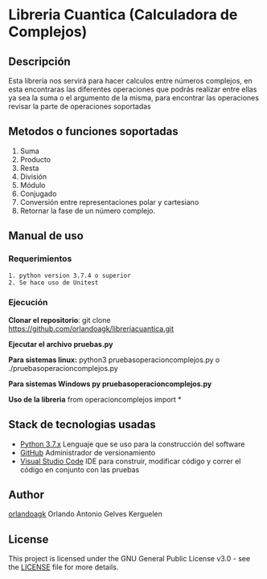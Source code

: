 # Libreria Cuantica (Calculadora de Complejos)


## Descripción

  Esta librería nos servirá para hacer calculos entre números complejos, en esta encontraras las diferentes operaciones que podrás realizar entre ellas ya sea la suma o el argumento de la misma, para encontrar las operaciones revisar la parte de operaciones soportadas

## Metodos o funciones soportadas

1. Suma
2. Producto
3. Resta
4. División
5. Módulo
6. Conjugado
7. Conversión entre representaciones polar y cartesiano
8. Retornar la fase de un número complejo.

## Manual de uso 

  ### Requerimientos
  
    1. python version 3.7.4 o superior
    2. Se hace uso de Unitest
   
  ### Ejecución
    
  **Clonar el repositorio**: git clone https://github.com/orlandoagk/libreriacuantica.git

  **Ejecutar el archivo pruebas.py**

  **Para sistemas linux:** python3 pruebasoperacioncomplejos.py o ./pruebasoperacioncomplejos.py
  
  **Para sistemas Windows py pruebasoperacioncomplejos.py**
  
  **Uso de la libreria** 
      from operacioncomplejos import * 
     

 
   
  ## Stack de tecnologias usadas
  
   * [Python 3.7.x](https://www.python.org) Lenguaje que se uso para la construcción del software
   * [GitHub](https://github.com) Administrador de versionamiento
   * [Visual Studio Code](https://code.visualstudio.com) IDE para construir, modificar código y correr el código en conjunto con las pruebas
  
  ## Author
  
   [orlandoagk](https://github.com/orlandoagk) Orlando Antonio Gelves Kerguelen
   
  ## License 
  
  This project is licensed under the GNU General Public License v3.0 - see the [LICENSE](https://github.com/orlandoagk/libreriacuantica/blob/master/licencia/licencia.md) file for more details.
  
